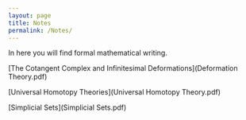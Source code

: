 ```yaml
---
layout: page
title: Notes
permalink: /Notes/
---
```


In here you will find formal mathematical writing.

[The Cotangent Complex and Infinitesimal Deformations](Deformation Theory.pdf)

[Universal Homotopy Theories](Universal Homotopy Theory.pdf)

[Simplicial Sets](Simplicial Sets.pdf)